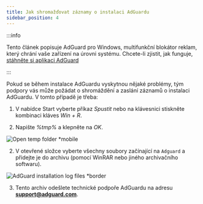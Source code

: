 ```yaml
---
title: Jak shromažďovat záznamy o instalaci AdGuardu
sidebar_position: 4
---
```


:::info

Tento článek popisuje AdGuard pro Windows, multifunkční blokátor reklam, který chrání vaše zařízení na úrovni systému. Chcete-li zjistit, jak funguje, [stáhněte si aplikaci AdGuard](https://adguard.com/download.html?auto=true)

:::

Pokud se během instalace AdGuardu vyskytnou nějaké problémy, tým podpory vás může požádat o shromáždění a zaslání záznamů o instalaci AdGuardu. V tomto případě je třeba:

1. V nabídce Start vyberte příkaz *Spustit* nebo na klávesnici stiskněte kombinaci kláves *Win + R*.

2. Napište *%tmp%* a klepněte na *OK*.

![Open temp folder *mobile](https://cdn.adtidy.org/content/kb/ad_blocker/windows/solving-problems/install-logs-1.png)

2. V otevřené složce vyberte všechny soubory začínající na `Adguard` a přidejte je do archivu (pomocí WinRAR nebo jiného archivačního softwaru).

![AdGuard installation log files *border](https://cdn.adtidy.org/content/kb/ad_blocker/windows/solving-problems/install-logs-2.png)

3. Tento archiv odešlete technické podpoře AdGuardu na adresu **support@adguard.com**.

